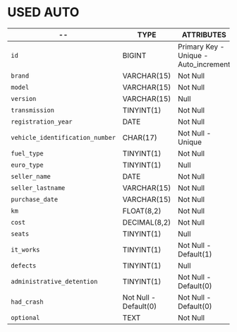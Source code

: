 <!-- Esercizio di oggi: DB Auto
nome repo: db-first
Modellizzare la struttura di una tabella per memorizzare tutti i dati riguardanti delle auto usate messe in vendita da un concessionario.
Cerchiamo di immedesimarci nel contesto e di immaginare le colonne di una tabella auto e i relativi tipi di dato e attributi. -->

# USED AUTO

-- | TYPE | ATTRIBUTES
-- | -- | --
`id` | BIGINT | Primary Key - Unique - Auto_increment 
`brand` | VARCHAR(15) | Not Null 
`model` | VARCHAR(15) | Not Null 
`version` | VARCHAR(15) | Null 
`transmission` | TINYINT(1) | Not Null 
`registration_year` | DATE | Not Null 
`vehicle_identification_number` | CHAR(17) | Not Null - Unique 
`fuel_type` | TINYINT(1) | Not Null 
`euro_type` | TINYINT(1) | Null 
`seller_name` | DATE | Not Null 
`seller_lastname` | VARCHAR(15) | Not Null 
`purchase_date` | VARCHAR(15) | Not Null 
`km` | FLOAT(8,2) | Not Null 
`cost` | DECIMAL(8,2) | Not Null
`seats` | TINYINT(1) | Null 
`it_works` | TINYINT(1) | Not Null - Default(1) 
`defects` | TINYINT(1) | Null 
`administrative_detention` | TINYINT(1) | Not Null - Default(0)
`had_crash` | Not Null - Default(0) | Not Null - Default(0)
`optional` | TEXT | Not Null
